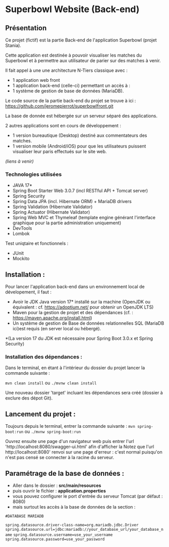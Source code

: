 # Superbowl Website (Back-end)

## Présentation

Ce projet (fictif) est la partie Back-end de l'application Superbowl (projet Stania).

Cette application est destinée à pouvoir visualiser les matches du Superbowl et à permettre aux utilisateur de parier sur des matches à venir.

Il fait appel à une une architecture N-Tiers classique avec :
- 1 application web front
- 1 application back-end (celle-ci) permettant un accès à :
- 1 système de gestion de base de données (MariaDB).

Le code source de la partie back-end du projet se trouve à ici :
https://github.com/jeromepierrot/superbowlfront.git

La base de donnée est hébergée sur un serveur séparé des applications.

2 autres applications sont en cours de développement :
- 1 version bureautique (Desktop) destiné aux commentateurs des matches.
- 1 version mobile (Android/iOS) pour que les utilisateurs puissent visualiser leur paris effectués sur le site web.

_(liens à venir)_

### Technologies utilisées
- JAVA 17*
- Spring Boot Starter Web 3.0.7 (incl RESTful API + Tomcat server)
- Spring Security
- Spring Data JPA (incl. Hibernate ORM) + MariaDB drivers
- Spring Validation (Hibernate Validator)
- Spring Actuator (Hibernate Validator)
- Spring Web MVC et Thymeleaf (template engine générant l'interface graphique pour la partie administration uniquement)
- DevTools
- Lombok

Test uniqtaire et fonctionnels :
- JUnit
- Mockito

## Installation :

Pour lancer l'application back-end dans un environnement local de dévelopement, il faut :

- Avoir le JDK Java version 17* installé sur la machine (OpenJDK ou équivalent : cf. https://adoptium.net/ pour obtenir un OpenJDK LTS)
- Maven pour la gestion de projet et des dépendances (cf. : https://maven.apache.org/install.html)
- Un système de gestion de Base de données relationnelles SQL (MariaDB ici)est requis (en server local ou hébergé).

*(La version 17 du JDK est nécessaire pour Spring Boot 3.0.x et Spring Security)

### Installation des dépendances :

Dans le terminal, en étant à l'intérieur du dossier du projet lancer la commande suivante :

`mvn clean install`
ou
`./mvnw clean install`

Une nouveau dossier 'target' incluant les dépendances sera créé (dossier à exclure des dépot Git).

## Lancement du projet :

Toujours depuis le terminal, entrer la commande suivante :
`mvn spring-boot:run`
ou
`./mvnw spring-boot:run`

Ouvrez ensuite une page d'un navigateur web puis entrer l'url 'http://localhost:8080/swagger-ui.html' afin d'afficher la
Notez que l'url http://localhost:8080' renvoi sur une page d'erreur : c'est normal puisqu'on n'est pas censé se connecter à la racine du serveur.

## Paramétrage de la base de données :

- Aller dans le dossier :
**src/main/resources**
- puis ouvrir le fichier :
**application.properties**
- vous pouvez configurer le port d'entrée du serveur Tomcat (par défaut : 8080)
- mais surtout les accès à la base de données de la section :

`#DATABASE MARIADB`

`spring.datasource.driver-class-name=org.mariadb.jdbc.Driver`
`spring.datasource.url=jdbc:mariadb://your_database_url/your_database_name`
`spring.datasource.username=use_your_username`
`spring.datasource.password=use_your_password`